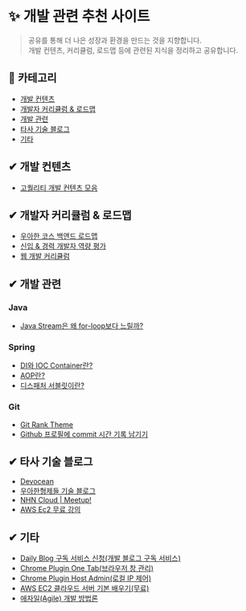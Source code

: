 # ✨ 개발 관련 추천 사이트

> 공유를 통해 더 나은 성장과 환경을 만드는 것을 지향합니다.   
> 개발 컨텐츠, 커리큘럼, 로드맵 등에 관련된 지식을 정리하고 공유합니다.

## 👀 카테고리

- [개발 컨텐츠]()
- [개발자 커리큘럼 & 로드맵]()
- [개발 관련]()
- [타사 기술 블로그]()
- [기타]()

## ✔ 개발 컨텐츠

- [고퀄리티 개발 컨텐츠 모음](https://github.com/Integerous/goQuality-dev-contents)

## ✔ 개발자 커리큘럼 & 로드맵

- [우아한 코스 백앤드 로드맵](https://github.com/woowacourse/back-end-roadmap)
- [신입 & 경력 개발자 역량 평가](https://github.com/EBvi/dev-matrix)
- [웹 개발 커리큘럼](https://github.com/Knowre-Dev/WebDevCurriculum)

## ✔ 개발 관련 

### Java 

- [Java Stream은 왜 for-loop보다 느릴까?](https://jypthemiracle.medium.com/java-stream-api%EB%8A%94-%EC%99%9C-for-loop%EB%B3%B4%EB%8B%A4-%EB%8A%90%EB%A6%B4%EA%B9%8C-50dec4b9974b)

### Spring

- [DI와 IOC Container란?]()
- [AOP란?]()
- [디스패처 서블릿이란?](https://mangkyu.tistory.com/18)

### Git

- [Git Rank Theme](https://velog.io/@dding_ji/Github-Readme-Profile)
- [Github 프로필에 commit 시간 기록 남기기](https://somjang.tistory.com/entry/GitHub-GitHub-%ED%94%84%EB%A1%9C%ED%95%84%EC%97%90-%EB%82%B4-commit-%EC%8B%9C%EA%B0%84-%EA%B8%B0%EB%A1%9D-%EB%82%A8%EA%B2%A8%EB%B3%B4%EA%B8%B0)

## ✔ 타사 기술 블로그

- [Devocean](https://devocean.sk.com/vlog/index.do)
- [우아한형제들 기술 블로그](https://techblog.woowahan.com/)
- [NHN Cloud | Meetup!](https://meetup.toast.com/?page=2)
- [AWS Ec2 무료 강의](https://www.inostudy.net/mypage/index.jsp)

## ✔ 기타

- [Daily Blog 구독 서비스 신청(개발 블로그 구독 서비스)](http://daily-devblog.com/)
- [Chrome Plugin One Tab(브라우저 창 관리)](https://chrome.google.com/webstore/detail/onetab/chphlpgkkbolifaimnlloiipkdnihall?hl=ko)
- [Chrome Plugin Host Admin(로컬 IP 제어)](https://chrome.google.com/webstore/detail/hostadmin-app/mfoaclfeiefiehgaojbmncmefhdnikeg?hl=ko&)
- [AWS EC2 클라우드 서버 기본 배우기(무료)](https://www.inostudy.net/mypage/index.jsp)
- [애자일(Agile) 개발 방법론](https://hanseul-lee.github.io/2020/11/29/20-11-29-Agile/)

